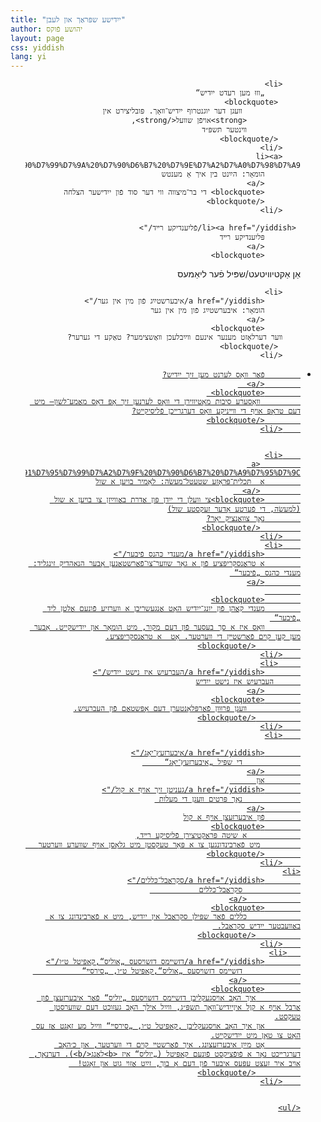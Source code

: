 ```yaml
---
title: "ייִדישע שפּראַך און לעבן"
author: יהושע פֿוקס 
layout: page 
css: yiddish
lang: yi
---
```


<div dir='rtl'>
     <ul>

        <li> 
            „װוּ מען רעדט ייִדיש“ 
         <blockquote>
                 װעגן דער יוגנטרוף ייִדיש־װאָך. פּובליצירט אין
                <strong>אױפֿן שװעל</strong>,
                װינטער תּשפּ״ד
         </blockquote>
        </li>
        <li><a href="/yiddish/%D7%94%D7%B2%D6%B7%D7%A0%D7%98%20%D7%91%D7%99%D7%9F%20%D7%90%D7%99%D7%9A%20%D7%90%D6%B7%20%D7%9E%D7%A2%D7%A0%D7%98%D7%A9/">
            הומאָר: הײַנט בין איך אַ מענטש
            </a>  
            <blockquote> די בר־מיצווה ווי דער סוד פֿון ייִדישער הצלחה
            </blockquote>
        </li>

     <li><a href="/yiddish/פֿליִענדיקע רײד/">
            פּליִענדיקע רײד
            </a>  
            <blockquote>
אַן אַקטיװיטעט/שפּיל פֿער ליאַמעס
            </blockquote>
        </li>

        <li>
            <a href="/yiddish/איבערשטײַג פֿון מין אין גער/">
            הומאָר: איבערשטײַג פֿון מין אין גער
            </a>  
            <blockquote> 
        װער דערלאָזט מענער אינעם װײַבלעכן װאַשצימער? טאַקע די גערער?
         </blockquote>
        </li>
  <li>
            <a href="/yiddish/%D7%A4%D6%BF%D7%90%D6%B7%D7%A8%20%D7%B0%D7%90%D6%B8%D7%A1%20%D7%9C%D7%A2%D7%A8%D7%A0%D7%98%20%D7%9E%D7%A2%D7%9F%20%D7%96%D7%99%D7%9A%20%D7%99%D7%99%D6%B4%D7%93%D7%99%D7%A9%3F/">
 
            פֿאַר װאָס לערנט מען זיך ייִדיש?
            </a>  
            <blockquote> 
             װאָסערע סיבות מאָטיװירן די װאָס לערנען זיך אָפּ דאָס מאַמע־לשון— מיט דעם טראָפּ אױף די װײניקע װאָס דערגרײכן פֿליסיקײט?
            </blockquote>
        </li>

 
        <li>
             <a href="/yiddish/%D7%9C%D7%90%D6%B8%D7%9E%D7%99%D7%A8%20%D7%91%D7%95%D7%99%D7%A2%D7%9F%20%D7%90%D6%B7%20%D7%A9%D7%95%D7%9C/">
            אַ  תּכלית־פּּראָזע שטעטל־מעשׂה: לאָמיר בויען אַ שול
             </a>  
            <blockquote>צי וועלן די ייִדן פּון אַדרת באַווײַזן צו בויען אַ שול (למעשׂה, די פֿערטע אָדער זעקסטע שול)
            נאָך צוואַנציק יאָר?
             </blockquote>
        </li>
        <li>
            <a href="/yiddish/מענדי כּהנס פֿיבער/">
            אַ טראַנסקריפּציע פֿון אַ גאָר שװער־צו־פֿאַרשטאַנען אָבער הנאהדיק זינגליד: מענדי כּהנס „פֿיבער“ 
            </a>
            
            <blockquote>
            מענדי קאַהן פֿון יונג־ייִדיש האָט אַנגעשריבן אַ װערזיע פֿונעם אַלטן ליד „פֿיבער“ 
            װאָס איז אַ סך בעסער פֿון דעם מקור, מיט הומאָר און ייִדישקייט. אָבער מען קען קױם פֿאַרשטײן די װערטער. אָט  אַ טראַנסקריפּציע.
              </blockquote>
        </li>
         <li>
            <a href="/yiddish/העברעיִש איז נישט ייִדיש/">
          העברעיִש איז נישט ייִדיש
            </a>
            <blockquote>
                װעגן פּרוּװן פֿאַרפּלאָנטערן דעם אָפּשטאַם פֿון העברעיִש.
              </blockquote>
        </li>
        <li>
 
            <a href="/yiddish/איבערזעץ־יאָג/">
                 די שפּיל „איבערזעץ־יאָג“     
            </a>
            און      
            <a href="/yiddish/געניטן זיך אױף אַ קול/">
                 נאָך פּרטים װעגן די מעלות 
            </a>
            פֿון איבערזעצן אױף אַ קול
            <blockquote>
                אַ שיטה פּראַקטיצירן פֿליסיקע רײד,
             מיט פֿאַרבינדונגען צו אַ פּאָר טעקסטן מיט גלאָסן אױף שװערע װערטער             
            </blockquote>
        </li>
    <li>
            <a href="/yiddish/סקראַבל־כּללים/">
                 סקראַבל־כּללים           
                </a>
            <blockquote>
                כּללים פֿאַר שפּילן סקראַבל אין ייִדיש, מיט אַ פֿאַרבינדונג צו אַ באַװעבטער ייִדיש סקראַבל. 
              </blockquote>
        </li>
       <li>
            <a href="/yiddish/דזשײמס דזשױסעס „אוליס“,קאַפּיטל ט״ו/">
                 דזשײמס דזשױסעס „אוליס“,קאַפּיטל ט״ו, „סירסײ“           
                </a>
            <blockquote>
              איך האָב אױסגעקליבן דזשײמס דזשױסעס „יוליס“ פֿאַר איבערזעצן פֿון אַרבל אױף אַ קןל איןייִדיש־װאָך תשפּ״ג, װײַל אילך האָב געזוכט דעם שװערסטן טעקסט.
            און איך האָב אױסגעקליבן ,קאַפּיטל ט״ו, „סירסײ“ װײַל מע זאָגט אַז עס האָט צו טאָן מיט ייִדישקײט.
            אָט מײַן איבערזעצונג. איך פֿאַרשטײ קױם די װערטער, און כ׳האָב דערגרײכט נאָר אַ פֿופֿציקסט פֿונעם קאַפּיטל („יוליס“ איז <b>לאַנג</b>). דערנאָך, אױב איר זעצט עפּעס איבער פֿון דעם אָ בוך, זײַט אַזױ גוט און זאָגט!  
              </blockquote>
        </li>


    </ul>

</div>
